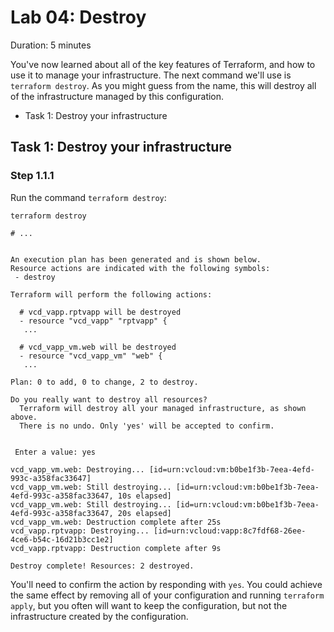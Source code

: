 # Lab 04: Destroy

Duration: 5 minutes

You've now learned about all of the key features of Terraform, and how to use it
to manage your infrastructure. The next command we'll use is `terraform
destroy`. As you might guess from the name, this will destroy all of the
infrastructure managed by this configuration.

- Task 1: Destroy your infrastructure

## Task 1: Destroy your infrastructure

### Step 1.1.1

Run the command `terraform destroy`:

```shell
terraform destroy
```

```text
# ...


An execution plan has been generated and is shown below.
Resource actions are indicated with the following symbols:
 - destroy

Terraform will perform the following actions:

  # vcd_vapp.rptvapp will be destroyed
  - resource "vcd_vapp" "rptvapp" {
   ...

  # vcd_vapp_vm.web will be destroyed
  - resource "vcd_vapp_vm" "web" {
   ...

Plan: 0 to add, 0 to change, 2 to destroy.

Do you really want to destroy all resources?
  Terraform will destroy all your managed infrastructure, as shown above.
  There is no undo. Only 'yes' will be accepted to confirm.


 Enter a value: yes

vcd_vapp_vm.web: Destroying... [id=urn:vcloud:vm:b0be1f3b-7eea-4efd-993c-a358fac33647]
vcd_vapp_vm.web: Still destroying... [id=urn:vcloud:vm:b0be1f3b-7eea-4efd-993c-a358fac33647, 10s elapsed]
vcd_vapp_vm.web: Still destroying... [id=urn:vcloud:vm:b0be1f3b-7eea-4efd-993c-a358fac33647, 20s elapsed]
vcd_vapp_vm.web: Destruction complete after 25s
vcd_vapp.rptvapp: Destroying... [id=urn:vcloud:vapp:8c7fdf68-26ee-4ce6-b54c-16d21b3cc1e2]
vcd_vapp.rptvapp: Destruction complete after 9s

Destroy complete! Resources: 2 destroyed.

```

You'll need to confirm the action by responding with `yes`. You could achieve
the same effect by removing all of your configuration and running `terraform
apply`, but you often will want to keep the configuration, but not the
infrastructure created by the configuration.
